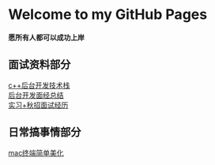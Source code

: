 # Welcome to my GitHub Pages 
**愿所有人都可以成功上岸**  
## 面试资料部分
[c++后台开发技术栈](https://github.com/EricOo0/zhifengwei.blog/blob/main/c%2B%2B后台开发技术栈.md)  
[后台开发面经总结](https://github.com/EricOo0/2022_prepare_recruit/blob/main/%E5%90%8E%E5%8F%B0%E5%BC%80%E5%8F%91%E9%9D%A2%E8%AF%95%E9%A2%98%E6%95%B4%E7%90%86.md)  
[实习+秋招面试经历](https://github.com/EricOo0/zhifengwei.blog/blob/main/22实习秋招面试记录.md)  
## 日常搞事情部分
[mac终端简单美化](https://github.com/EricOo0/zhifengwei.blog/blob/main/MacOS%E7%BB%88%E7%AB%AF%E7%BE%8E%E5%8C%96.md)





